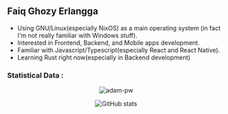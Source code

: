 ## Faiq Ghozy Erlangga

+ Using GNU/Linux(especially NixOS) as a main operating system (in fact I'm not really familiar with Windows stuff).
+ Interested in Frontend, Backend, and Mobile apps development.
+ Familiar with Javascript/Typescript(especially React and React Native).
+ Learning Rust right now(especially in Backend development)

### Statistical Data :

<p align="center">
  <img align="center"
    src="https://github-readme-stats.vercel.app/api/top-langs?username=Faiq1818&show_icons=true&locale=en&bg_color=0d1117&text_color=ffffff&layout=compact"
    alt="adam-pw" />
</p>

<div align="center">
  <img src="https://github-readme-stats.vercel.app/api?username=Faiq1818&show_icons=true&theme=date_night" alt="GitHub stats"/>
</div>
